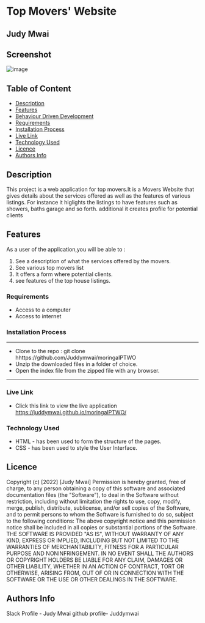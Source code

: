 
# Top Movers' Website
 ## Judy Mwai
## Screenshot
 ![image](./assets/delanii.png)
 ## Table of Content
 - [Description](#description)
 - [Features](#features)
 - [Behaviour Driven Development](#Behaviour-Driven-Development)
 - [Requirements](#requirements)
 - [Installation Process](#installation-Process)
 - [Live Link](#Live-Link)
 - [Technology  Used](#technology-Used)
 - [Licence](#licence)
 - [Authors Info](#Authors-Info)
 ## Description
 <p>This project is a web application for top movers.It is a Movers Website that gives details about the services offered as well as the features of various listings. For instance it higlights the listings to have features such as showers, baths garage and so forth. additional it creates profile for potential clients</p>

## Features
As a user of the application,you will be able to :
1. See a description of what the services offered by the movers.
1. See various top movers list
3. It offers a form where potential clients.
4. see features of the top house listings.

 ###  Requirements
 * Access to  a computer
 * Access to internet
 ### Installation Process
 ****
* Clone to the repo : git clone hhttps://github.com/Juddymwai/moringaIPTWO
* Unzip the downloaded files in a folder of choice.
* Open the index file from the zipped file with any browser.
 ****
 
### Live Link
- Click this link to view the live application https://juddymwai.github.io/moringaIPTWO/
### Technology  Used
* HTML - has been used to form the structure of the pages.
* CSS - has been used to style the User Interface.

## Licence
Copyright (c) [2022] [Judy Mwai]
Permission is hereby granted, free of charge, to any person obtaining a copy
of this software and associated documentation files (the "Software"), to deal
in the Software without restriction, including without limitation the rights
to use, copy, modify, merge, publish, distribute, sublicense, and/or sell
copies of the Software, and to permit persons to whom the Software is
furnished to do so, subject to the following conditions:
The above copyright notice and this permission notice shall be included in all
copies or substantial portions of the Software.
THE SOFTWARE IS PROVIDED "AS IS", WITHOUT WARRANTY OF ANY KIND, EXPRESS OR
IMPLIED, INCLUDING BUT NOT LIMITED TO THE WARRANTIES OF MERCHANTABILITY,
FITNESS FOR A PARTICULAR PURPOSE AND NONINFRINGEMENT. IN NO EVENT SHALL THE
AUTHORS OR COPYRIGHT HOLDERS BE LIABLE FOR ANY CLAIM, DAMAGES OR OTHER
LIABILITY, WHETHER IN AN ACTION OF CONTRACT, TORT OR OTHERWISE, ARISING FROM,
OUT OF OR IN CONNECTION WITH THE SOFTWARE OR THE USE OR OTHER DEALINGS IN THE
SOFTWARE.


## Authors Info
Slack Profile - Judy Mwai
github profile- Juddymwai

